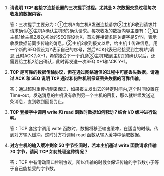 1. **请说明 TCP 套接字连接设置的三次握手过程。尤其是 3 次数据交换过程每次收发的数据内容。**

   答：三次握手主要分为：①主机A向主机B发送连接请求②主机B收到请求并请求确认③主机A确认主机B的确认请求。每次收发的数据内容主要有：①由主机1给主机2发送初始的SEQ假设为X，首次连接请求是关键字是SYN，表示收发数据前同步传输的消息。②主机2收到报文以后，给主机 1 传递信息，用一个新的SEQ假设为Y表示自己的序号，然后ACK代表已经接受到主机1的消息,此时ACK为X+1，希望接受下一个消息③主机1收到主机2的确认以后，还需要给主机2给出确认，此时再发送一次SEQ X+1和ACK Y+1。

2. **TCP 是可靠的数据传输协议，但在通过网络通信的过程中可能丢失数据。请通过 ACK 和 SEQ 说明 TCP 通过和何种机制保证丢失数据的可靠传输。**

   答：通过超时重传机制来保证，如果报文发出去的特定时间内,这个时间设置在Time-out，发送消息的主机没有收到另一个主机的回复，那么就继续发送这条消息，直到收到回复为止。

3. **TCP 套接字中调用 write 和 read 函数时数据如何移动？结合 I/O 缓冲进行说明。**

   答：TCP 套接字调用 write 函数时，数据将移至输出缓冲，在适当的时候，传到对方输入缓冲。这时对方将调用 read 函数从输入缓冲中读取数据。

4. **对方主机的输入缓冲剩余 50 字节空间时，若本主机通过 write 函数请求传输 70 字节，请问 TCP 如何处理这种情况？**

   答：TCP 中有滑动窗口控制协议，所以传输的时候会保证传输的字节数小于等于自己能接受的字节数。
